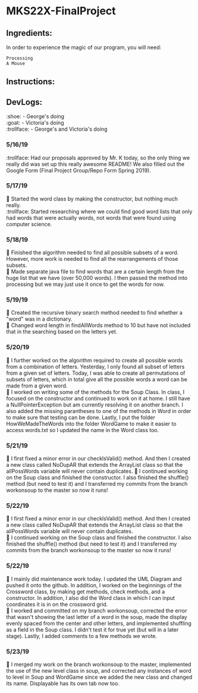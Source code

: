 # MKS22X-FinalProject

## Ingredients:
In order to experience the magic of our program, you will need:
```
Processing
A Mouse
```
## Instructions:
## DevLogs:
<p>:shoe: - George's doing<br/>
:goat: - Victoria's doing<br/>
:trollface: - George's and Victoria's doing<br/>

### 5/16/19
:trollface: Had our proposals approved by Mr. K today, so the only thing we really did was set up this really awesome README! We also filled out the Google Form (Final Project Group/Repo Form Spring 2019).
### 5/17/19
:shoe: Started the word class by making the constructor, but nothing much really.<br/>
:trollface: Started researching where we could find good word lists that only had words that were actually words, not words that were found using computer science.<br/>
### 5/18/19
:shoe: Finished the algorithm needed to find all possible subsets of a word. However, more work is needed to find all the rearrangements of those subsets.<br/>
:goat: Made separate java file to find words that are a certain length from the huge list that we have (over 50,000 words). I then passed the method into processing but we may just use it once to get the words for now.
### 5/19/19
:shoe: Created the recursive binary search method needed to find whether a "word" was in a dictionary.<br/>
:goat: Changed word length in findAllWords method to 10 but have not included that in the searching based on the letters yet.<br/>
### 5/20/19
:shoe: I further worked on the algorithm required to create all possible words from a combination of letters. Yesterday, I only found all subset of letters from a given set of letters. Today, I was able to create all permutations of subsets of letters, which in total give all the possible words a word can be made from a given word.<br/>
:goat: I worked on writing some of the methods for the Soup Class. In class, I focused on the constructor and continued to work on it at home. I still have a NullPointerException but am currently resolving it on another branch. I also added the missing parantheses to one of the methods in Word in order to make sure that testing can be done. Lastly, I put the folder HowWeMadeTheWords into the folder WordGame to make it easier to access words.txt so I updated the name in the Word class too. <br/>
### 5/21/19
:shoe: I first fixed a minor error in our checkIsValid() method. And then I created a new class called NoDupAR that extends the ArrayList class so that the allPossWords variable will never contain duplicates.
:goat: I continued working on the Soup class and finished the constructor. I also finished the shuffle() method (but need to test it) and I transferred my commits from the branch workonsoup to the master so now it runs!
### 5/22/19
:shoe: I first fixed a minor error in our checkIsValid() method. And then I created a new class called NoDupAR that extends the ArrayList class so that the allPossWords variable will never contain duplicates.<br/>
:goat: I continued working on the Soup class and finished the constructor. I also finished the shuffle() method (but need to test it) and I transferred my commits from the branch workonsoup to the master so now it runs!
### 5/22/19
:shoe: I mainly did maintenance work today. I updated the UML Diagram and pushed it onto the github. In addition, I worked on the beginnings of the Crossword class, by making get methods, check methods, and a constructor. In addition, I also did the Word class in which I can input coordinates it is in on the crossword grid.<br/>
:goat: I worked and committed on my branch workonsoup, corrected the error that wasn't showing the last letter of a word in the soup, made the display evenly spaced from the center and other letters, and implemented shuffling as a field in the Soup class. I didn't test it for true yet (but will in a later stage). Lastly, I added comments to a few methods we wrote.
### 5/23/19
:goat: I merged my work on the branch workonsoup to the master, implemented the use of the new level class in soup, and corrected any instances of word to level in Soup and WordGame since we added the new class and changed its name. Displayable has its own tab now too.
